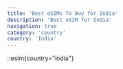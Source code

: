 ```yaml
---
title: 'Best eSIMs To Buy for India'
description: 'Best eSIM for India'
navigation: true
category: 'country'
country: 'India'
---
```


::esim{country="india"}
